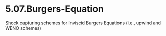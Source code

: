 # 5.07.Burgers-Equation
Shock capturing schemes for Inviscid Burgers Equations (i.e., upwind and WENO schemes)
